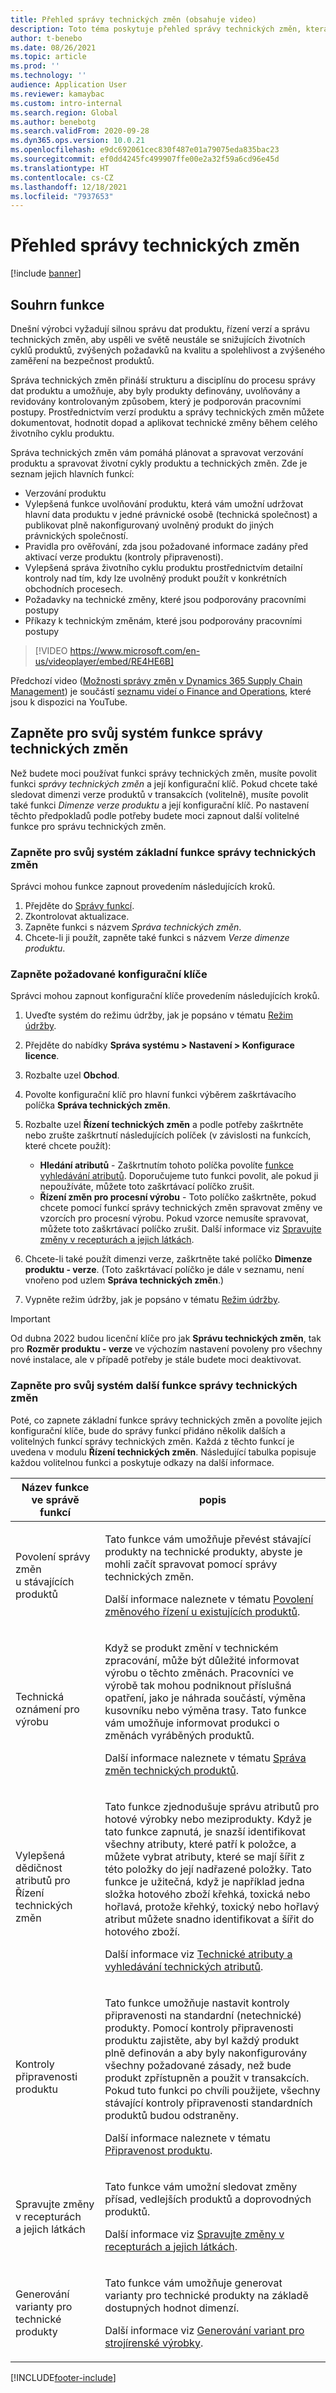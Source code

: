 ```yaml
---
title: Přehled správy technických změn (obsahuje video)
description: Toto téma poskytuje přehled správy technických změn, která vám pomůže plánovat a spravovat verzování produktu a spravovat životní cykly produktu a technických změn.
author: t-benebo
ms.date: 08/26/2021
ms.topic: article
ms.prod: ''
ms.technology: ''
audience: Application User
ms.reviewer: kamaybac
ms.custom: intro-internal
ms.search.region: Global
ms.author: benebotg
ms.search.validFrom: 2020-09-28
ms.dyn365.ops.version: 10.0.21
ms.openlocfilehash: e9dc692061cec830f487e01a79075eda835bac23
ms.sourcegitcommit: ef0dd4245fc499907ffe00e2a32f59a6cd96e45d
ms.translationtype: HT
ms.contentlocale: cs-CZ
ms.lasthandoff: 12/18/2021
ms.locfileid: "7937653"
---
```

# <a name="engineering-change-management-overview"></a>Přehled správy technických změn

[!include [banner](../includes/banner.md)]

## <a name="feature-summary"></a>Souhrn funkce

Dnešní výrobci vyžadují silnou správu dat produktu, řízení verzí a správu technických změn, aby uspěli ve světě neustále se snižujících životních cyklů produktů, zvýšených požadavků na kvalitu a spolehlivost a zvýšeného zaměření na bezpečnost produktů.

Správa technických změn přináší strukturu a disciplínu do procesu správy dat produktu a umožňuje, aby byly produkty definovány, uvolňovány a revidovány kontrolovaným způsobem, který je podporován pracovními postupy. Prostřednictvím verzí produktu a správy technických změn můžete dokumentovat, hodnotit dopad a aplikovat technické změny během celého životního cyklu produktu.

Správa technických změn vám pomáhá plánovat a spravovat verzování produktu a spravovat životní cykly produktu a technických změn. Zde je seznam jejich hlavních funkcí:

- Verzování produktu
- Vylepšená funkce uvolňování produktu, která vám umožní udržovat hlavní data produktu v jedné právnické osobě (technická společnost) a publikovat plně nakonfigurovaný uvolněný produkt do jiných právnických společností.
- Pravidla pro ověřování, zda jsou požadované informace zadány před aktivací verze produktu (kontroly připravenosti).
- Vylepšená správa životního cyklu produktu prostřednictvím detailní kontroly nad tím, kdy lze uvolněný produkt použít v konkrétních obchodních procesech.
- Požadavky na technické změny, které jsou podporovány pracovními postupy
- Příkazy k technickým změnám, které jsou podporovány pracovními postupy

> [!VIDEO https://www.microsoft.com/en-us/videoplayer/embed/RE4HE6B]

Předchozí video ([Možnosti správy změn v Dynamics 365 Supply Chain Management](https://youtu.be/N313FqvRuBc)) je součástí [seznamu videí o Finance and Operations](https://www.youtube.com/playlist?list=PLcakwueIHoT_SYfIaPGoOhloFoCXiUSyW), které jsou k dispozici na YouTube.

## <a name="turn-on-the-engineering-change-management-features-for-your-system"></a>Zapněte pro svůj systém funkce správy technických změn

Než budete moci používat funkci správy technických změn, musíte povolit funkci *správy technických změn* a její konfigurační klíč. Pokud chcete také sledovat dimenzi verze produktů v transakcích (volitelně), musíte povolit také funkci *Dimenze verze produktu* a její konfigurační klíč. Po nastavení těchto předpokladů podle potřeby budete moci zapnout další volitelné funkce pro správu technických změn.

### <a name="turn-on-the-basic-engineering-change-management-features"></a>Zapněte pro svůj systém základní funkce správy technických změn

Správci mohou funkce zapnout provedením následujících kroků.

1. Přejděte do [Správy funkcí](../../fin-ops-core/fin-ops/get-started/feature-management/feature-management-overview.md).
1. Zkontrolovat aktualizace.
1. Zapněte funkci s názvem *Správa technických změn*.
1. Chcete-li ji použít, zapněte také funkci s názvem *Verze dimenze produktu*.

### <a name="turn-on-the-required-configuration-keys"></a>Zapněte požadované konfigurační klíče

Správci mohou zapnout konfigurační klíče provedením následujících kroků.

1. Uveďte systém do režimu údržby, jak je popsáno v tématu [Režim údržby](../../fin-ops-core/dev-itpro/sysadmin/maintenance-mode.md).
1. Přejděte do nabídky **Správa systému \> Nastavení \> Konfigurace licence**.
1. Rozbalte uzel **Obchod**.
1. Povolte konfigurační klíč pro hlavní funkci výběrem zaškrtávacího políčka **Správa technických změn**.
1. Rozbalte uzel **Řízení technických změn** a podle potřeby zaškrtněte nebo zrušte zaškrtnutí následujících políček (v závislosti na funkcích, které chcete použít):

    - **Hledání atributů** - Zaškrtnutím tohoto políčka povolíte [funkce vyhledávání atributů](engineering-attributes-and-search.md). Doporučujeme tuto funkci povolit, ale pokud ji nepoužíváte, můžete toto zaškrtávací políčko zrušit.
    - **Řízení změn pro procesní výrobu** - Toto políčko zaškrtněte, pokud chcete pomocí funkcí správy technických změn spravovat změny ve vzorcích pro procesní výrobu. Pokud vzorce nemusíte spravovat, můžete toto zaškrtávací políčko zrušit. Další informace viz [Spravujte změny v recepturách a jejich látkách](manage-formula-changes.md).

1. Chcete-li také použít dimenzi verze, zaškrtněte také políčko **Dimenze produktu - verze**. (Toto zaškrtávací políčko je dále v seznamu, není vnořeno pod uzlem **Správa technických změn**.)
1. Vypněte režim údržby, jak je popsáno v tématu [Režim údržby](../../fin-ops-core/dev-itpro/sysadmin/maintenance-mode.md).

> [!IMPORTANT]
> Od dubna 2022 budou licenční klíče pro jak **Správu technických změn**, tak pro **Rozměr produktu - verze** ve výchozím nastavení povoleny pro všechny nové instalace, ale v případě potřeby je stále budete moci deaktivovat.

### <a name="turn-on-additional-engineering-change-management-features"></a>Zapněte pro svůj systém další funkce správy technických změn

Poté, co zapnete základní funkce správy technických změn a povolíte jejich konfigurační klíče, bude do správy funkcí přidáno několik dalších a volitelných funkcí správy technických změn. Každá z těchto funkcí je uvedena v modulu **Řízení technických změn**. Následující tabulka popisuje každou volitelnou funkci a poskytuje odkazy na další informace.

| Název funkce ve správě funkcí | popis |
|---|---|
| Povolení správy změn u stávajících produktů | <p>Tato funkce vám umožňuje převést stávající produkty na technické produkty, abyste je mohli začít spravovat pomocí správy technických změn.</p><p>Další informace naleznete v tématu [Povolení změnového řízení u existujících produktů](change-management-existing-products.md).</p> |
| Technická oznámení pro výrobu | <p>Když se produkt změní v technickém zpracování, může být důležité informovat výrobu o těchto změnách. Pracovníci ve výrobě tak mohou podniknout příslušná opatření, jako je náhrada součástí, výměna kusovníku nebo výměna trasy. Tato funkce vám umožňuje informovat produkci o změnách vyráběných produktů.</p><p>Další informace naleznete v tématu [Správa změn technických produktů](engineering-change-management.md).</p> |
| Vylepšená dědičnost atributů pro Řízení technických změn | <p>Tato funkce zjednodušuje správu atributů pro hotové výrobky nebo meziprodukty. Když je tato funkce zapnutá, je snazší identifikovat všechny atributy, které patří k položce, a můžete vybrat atributy, které se mají šířit z této položky do její nadřazené položky. Tato funkce je užitečná, když je například jedna složka hotového zboží křehká, toxická nebo hořlavá, protože křehký, toxický nebo hořlavý atribut můžete snadno identifikovat a šířit do hotového zboží.</p><p>Další informace viz [Technické atributy a vyhledávání technických atributů](engineering-attributes-and-search.md).</p> |
| Kontroly připravenosti produktu | <p>Tato funkce umožňuje nastavit kontroly připravenosti na standardní (netechnické) produkty. Pomocí kontroly připravenosti produktu zajistěte, aby byl každý produkt plně definován a aby byly nakonfigurovány všechny požadované zásady, než bude produkt zpřístupněn a použit v transakcích. Pokud tuto funkci po chvíli použijete, všechny stávající kontroly připravenosti standardních produktů budou odstraněny.</p><p>Další informace naleznete v tématu [Připravenost produktu](product-readiness.md).</p> |
| Spravujte změny v recepturách a jejich látkách | <p>Tato funkce vám umožní sledovat změny přísad, vedlejších produktů a doprovodných produktů.</p><p>Další informace viz [Spravujte změny v recepturách a jejich látkách](manage-formula-changes.md).</p> |
| Generování varianty pro technické produkty | <p>Tato funkce vám umožňuje generovat varianty pro technické produkty na základě dostupných hodnot dimenzí.</p><p>Další informace viz [Generování variant pro strojírenské výrobky](engineering-variants.md).</p> |

[!INCLUDE[footer-include](../../includes/footer-banner.md)]
